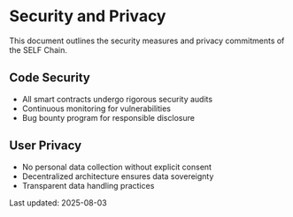 # Security and Privacy

This document outlines the security measures and privacy commitments of the SELF Chain.

## Code Security
- All smart contracts undergo rigorous security audits
- Continuous monitoring for vulnerabilities
- Bug bounty program for responsible disclosure

## User Privacy
- No personal data collection without explicit consent
- Decentralized architecture ensures data sovereignty
- Transparent data handling practices

Last updated: 2025-08-03
